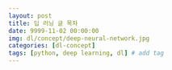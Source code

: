 ```yaml
---
layout: post
title: 딥 러닝 글 목차
date: 9999-11-02 00:00:00
img: dl/concept/deep-neural-network.jpg
categories: [dl-concept] 
tags: [python, deep learning, dl] # add tag
---
```



